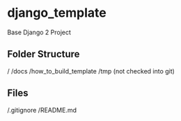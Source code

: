 # django_template
Base Django 2 Project

## Folder Structure

/
/docs
  /how_to_build_template
/tmp (not checked into git)

## Files

/.gitignore
/README.md

